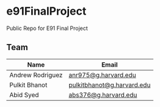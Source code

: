 # e91FinalProject
Public Repo for E91 Final Project

## Team 

| Name              |           Email             | 
|-------------------|-----------------------------| 
| Andrew Rodriguez  | anr975@g.harvard.edu        |
| Pulkit Bhanot     | pulkitbhanot@g.harvard.edu  |
| Abid Syed         | abs376@g.harvard.edu        |

